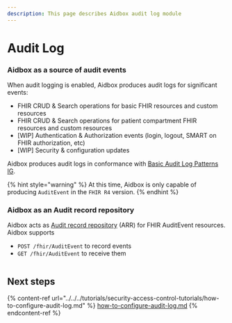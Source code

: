 ```yaml
---
description: This page describes Aidbox audit log module
---
```


# Audit Log

### Aidbox as a source of audit events

When audit logging is enabled, Aidbox produces audit logs for significant events:

* FHIR CRUD & Search operations for basic FHIR resources and custom resources
* FHIR CRUD & Search operations for patient compartment FHIR resources and custom resources
* \[WIP] Authentication & Authorization events (login, logout, SMART on FHIR authorization, etc)
* \[WIP] Security & configuration updates

Aidbox produces audit logs in conformance with [Basic Audit Log Patterns IG](https://profiles.ihe.net/ITI/BALP/).

{% hint style="warning" %}
At this time, Aidbox is only capable of producing `AuditEvent` in the `FHIR R4` version.
{% endhint %}

### Aidbox as an Audit record repository

Aidbox acts as [Audit record repository](https://profiles.ihe.net/ITI/TF/Volume1/ch-9.html#9.1.1.3) (ARR) for FHIR AuditEvent resources. Aidbox supports

* `POST /fhir/AuditEvent` to record events
* `GET /fhir/AuditEvent` to receive them

<figure><img src="../../../.gitbook/assets/Screenshot%202023-09-07%20at%2013.23.08.png" alt=""><figcaption></figcaption></figure>

## Next steps

{% content-ref url="../../../tutorials/security-access-control-tutorials/how-to-configure-audit-log.md" %}
[how-to-configure-audit-log.md](../../../tutorials/security-access-control-tutorials/how-to-configure-audit-log.md)
{% endcontent-ref %}
